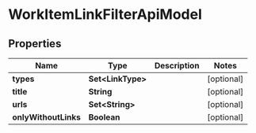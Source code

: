 

# WorkItemLinkFilterApiModel


## Properties

| Name | Type | Description | Notes |
|------------ | ------------- | ------------- | -------------|
|**types** | **Set&lt;LinkType&gt;** |  |  [optional] |
|**title** | **String** |  |  [optional] |
|**urls** | **Set&lt;String&gt;** |  |  [optional] |
|**onlyWithoutLinks** | **Boolean** |  |  [optional] |



